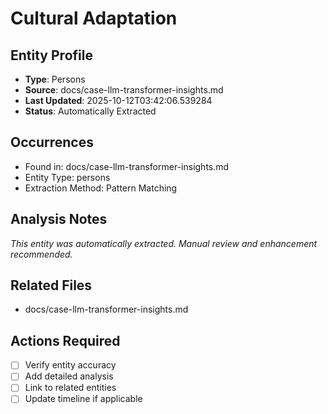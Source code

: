 # Cultural Adaptation

## Entity Profile
- **Type**: Persons
- **Source**: docs/case-llm-transformer-insights.md
- **Last Updated**: 2025-10-12T03:42:06.539284
- **Status**: Automatically Extracted

## Occurrences
- Found in: docs/case-llm-transformer-insights.md
- Entity Type: persons
- Extraction Method: Pattern Matching

## Analysis Notes
*This entity was automatically extracted. Manual review and enhancement recommended.*

## Related Files
- docs/case-llm-transformer-insights.md

## Actions Required
- [ ] Verify entity accuracy
- [ ] Add detailed analysis
- [ ] Link to related entities
- [ ] Update timeline if applicable
